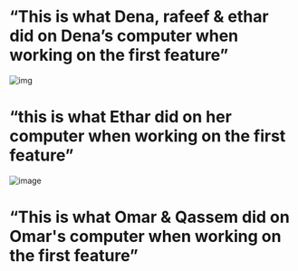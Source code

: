 # “This is what Dena, rafeef & ethar did on Dena’s computer when working on the first feature”

![img](https://i1.wp.com/littlenivi.com/wp-content/uploads/2018/12/44-Motivational-Quotes-for-Work-Success-Life-1.jpg?resize=735%2C1001&ssl=1)

# “this is what Ethar did on her computer  when working on the first feature”

![image](https://helpx.adobe.com/content/dam/help/en/photoshop/using/convert-color-image-black-white/jcr_content/main-pars/before_and_after/image-before/Landscape-Color.jpg)



# “This is what Omar & Qassem did on Omar's computer when working on the first feature”

